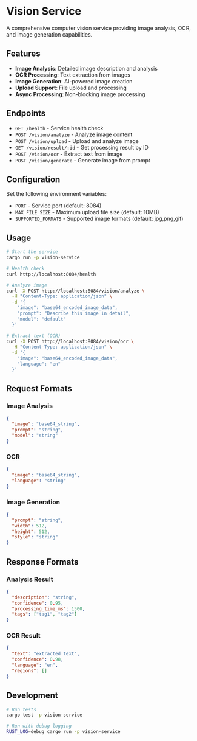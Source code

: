 # Vision Service

A comprehensive computer vision service providing image analysis, OCR, and image generation capabilities.

## Features

- **Image Analysis**: Detailed image description and analysis
- **OCR Processing**: Text extraction from images
- **Image Generation**: AI-powered image creation
- **Upload Support**: File upload and processing
- **Async Processing**: Non-blocking image processing

## Endpoints

- `GET /health` - Service health check
- `POST /vision/analyze` - Analyze image content
- `POST /vision/upload` - Upload and analyze image
- `GET /vision/result/:id` - Get processing result by ID
- `POST /vision/ocr` - Extract text from image
- `POST /vision/generate` - Generate image from prompt

## Configuration

Set the following environment variables:

- `PORT` - Service port (default: 8084)
- `MAX_FILE_SIZE` - Maximum upload file size (default: 10MB)
- `SUPPORTED_FORMATS` - Supported image formats (default: jpg,png,gif)

## Usage

```bash
# Start the service
cargo run -p vision-service

# Health check
curl http://localhost:8084/health

# Analyze image
curl -X POST http://localhost:8084/vision/analyze \
  -H "Content-Type: application/json" \
  -d '{
    "image": "base64_encoded_image_data",
    "prompt": "Describe this image in detail",
    "model": "default"
  }'

# Extract text (OCR)
curl -X POST http://localhost:8084/vision/ocr \
  -H "Content-Type: application/json" \
  -d '{
    "image": "base64_encoded_image_data",
    "language": "en"
  }'
```

## Request Formats

### Image Analysis

```json
{
  "image": "base64_string",
  "prompt": "string",
  "model": "string"
}
```

### OCR

```json
{
  "image": "base64_string",
  "language": "string"
}
```

### Image Generation

```json
{
  "prompt": "string",
  "width": 512,
  "height": 512,
  "style": "string"
}
```

## Response Formats

### Analysis Result

```json
{
  "description": "string",
  "confidence": 0.95,
  "processing_time_ms": 1500,
  "tags": ["tag1", "tag2"]
}
```

### OCR Result

```json
{
  "text": "extracted text",
  "confidence": 0.98,
  "language": "en",
  "regions": []
}
```

## Development

```bash
# Run tests
cargo test -p vision-service

# Run with debug logging
RUST_LOG=debug cargo run -p vision-service
```
